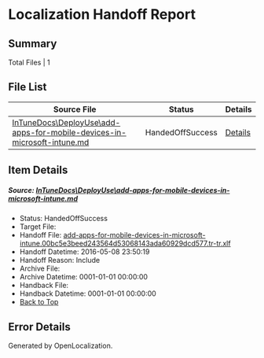 # <a name='report-top'></a> Localization Handoff Report

## Summary
 Total Files | 1

## File List
 Source File | Status | Details 
 ----------- | ------ | ------- 
 [InTuneDocs\DeployUse\add-apps-for-mobile-devices-in-microsoft-intune.md](https://github.com/Microsoft/IntuneDocs-pr/blob/8d87eb96206174e9f415404968ceb9793298d2b3/InTuneDocs/DeployUse/add-apps-for-mobile-devices-in-microsoft-intune.md) | HandedOffSuccess | [Details](#71a6f2661f127049e1dfe06196fe7f797b42b0d09)

## Item Details
##### <a name='71a6f2661f127049e1dfe06196fe7f797b42b0d09'></a> Source: [InTuneDocs\DeployUse\add-apps-for-mobile-devices-in-microsoft-intune.md](https://github.com/Microsoft/IntuneDocs-pr/blob/8d87eb96206174e9f415404968ceb9793298d2b3/InTuneDocs/DeployUse/add-apps-for-mobile-devices-in-microsoft-intune.md)
* Status: HandedOffSuccess
* Target File: 
* Handoff File: [add-apps-for-mobile-devices-in-microsoft-intune.00bc5e3beed243564d53068143ada60929dcd577.tr-tr.xlf](https://github.com/Microsoft/EM.handoff/blob/7a3d7d044589a9b63473ac4184ea55422f710467/ol-handoff/Microsoft/IntuneDocs-pr.tr-tr/master/add-apps-for-mobile-devices-in-microsoft-intune.00bc5e3beed243564d53068143ada60929dcd577.tr-tr.xlf)
* Handoff Datetime: 2016-05-08 23:50:19
* Handoff Reason: Include
* Archive File: 
* Archive Datetime: 0001-01-01 00:00:00
* Handback File: 
* Handback Datetime: 0001-01-01 00:00:00
* [Back to Top](#report-top)


## Error Details

Generated by OpenLocalization.
